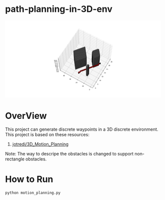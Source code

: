 # path-planning-in-3D-env
<img src="result.png" width="auto" >

# OverView
This project can generate discrete waypoints in a 3D discrete environment.
This project is based on these resources:
1. [jotredi/3D_Motion_Planning](https://github.com/jotredi/3D_Motion_Planning)

Note: The way to descripe the obstacles is changed to support non-rectangle obstacles.

# How to Run
```
python motion_planning.py
```